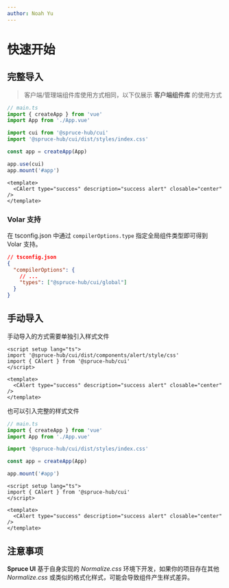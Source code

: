```yaml
---
author: Noah Yu
---
```


# 快速开始

## 完整导入 <Badge type="tip" text="推荐" vertical="middle" />

> 客户端/管理端组件库使用方式相同，以下仅展示 **客户端组件库** 的使用方式

```ts
// main.ts
import { createApp } from 'vue'
import App from './App.vue'

import cui from '@spruce-hub/cui'
import '@spruce-hub/cui/dist/styles/index.css'

const app = createApp(App)

app.use(cui)
app.mount('#app')
```

```vue
<template>
  <CAlert type="success" description="success alert" closable="center" />
</template>
```

### Volar 支持

在 tsconfig.json 中通过 `compilerOptions.type` 指定全局组件类型即可得到 Volar 支持。

```json
// tsconfig.json
{
  "compilerOptions": {
    // ...
    "types": ["@spruce-hub/cui/global"]
  }
}
```

## 手动导入

手动导入的方式需要单独引入样式文件

```vue
<script setup lang="ts">
import '@spruce-hub/cui/dist/components/alert/style/css'
import { CAlert } from '@spruce-hub/cui'
</script>

<template>
  <CAlert type="success" description="success alert" closable="center" />
</template>
```

也可以引入完整的样式文件

```ts
// main.ts
import { createApp } from 'vue'
import App from './App.vue'

import '@spruce-hub/cui/dist/styles/index.css'

const app = createApp(App)

app.mount('#app')
```

```vue
<script setup lang="ts">
import { CAlert } from '@spruce-hub/cui'
</script>

<template>
  <CAlert type="success" description="success alert" closable="center" />
</template>
```

## 注意事项

**Spruce UI** 基于自身实现的 _Normalize.css_ 环境下开发，如果你的项目存在其他 _Normalize.css_ 或类似的格式化样式，可能会导致组件产生样式差异。
